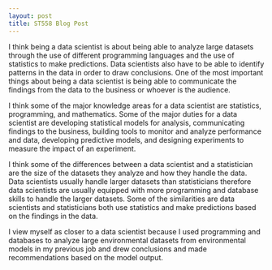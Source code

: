 ```yaml
---
layout: post
title: ST558 Blog Post
---
```


I think being a data scientist is about being able to analyze large datasets through the use of different programming languages and the use of statistics to make predictions. Data scientists also have to be able to identify patterns in the data in order to draw conclusions. One of the most important things about being a data scientist is being able to communicate the findings from the data to the business or whoever is the audience.

I think some of the major knowledge areas for a data scientist are statistics, programming, and mathematics. Some of the major duties for a data scientist are developing statistical models for analysis, communicating findings to the business, building tools to monitor and analyze performance and data, developing predictive models, and designing experiments to measure the impact of an experiment.

I think some of the differences between a data scientist and a statistician are the size of the datasets they analyze and how they handle the data. Data scientists usually handle larger datasets than statisticians therefore data scientists are usually equipped with more programming and database skills to handle the larger datasets. Some of the similarities are data scientists and statisticians both use statistics and make predictions based on the findings in the data.

I view myself as closer to a data scientist because I used programming and databases to analyze large environmental datasets from environmental models in my previous job and drew conclusions and made recommendations based on the model output.



